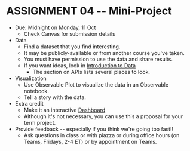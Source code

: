 
# ASSIGNMENT 04 -- Mini-Project

* Due: Midnight on Monday, 11 Oct
  * Check Canvas for submission details
* Data
  * Find a dataset that you find interesting. 
  * It may be publicly-available or from another course you've taken.
  * You must have permission to use the data and share results. 
  * If you want ideas, look in [Introduction to Data](https://observablehq.com/@observablehq/introduction-to-data)
    * The section on APIs lists several places to look. 
* Visualization
  * Use Observable Plot to visualize the data in an Observable notebook.
  * Tell a story with the data.
* Extra credit
  * Make it an interactive [Dashboard](https://observablehq.com/@mbostock/dashboard)
  * Although it's not necessary, you can use this a proposal for your term project.
* Provide feedback -- especially if you think we're going too fast!!
  * Ask questions in class or with piazza or during office hours (on Teams, Fridays, 2-4 ET) or by appointment on Teams.
